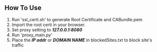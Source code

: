 ## How To Use
1. Run 'ssl_certi.sh' to generate Root Certificate and CABundle.pem 
2. Import the root certi in your browser.
3. Set proxy setting to ***127.0.0.1:8080***
4. Run 'proxy_main.py'
5. Place the ***IP addr*** or ***DOMAIN NAME*** in blockedSites.txt to block site's traffic 
